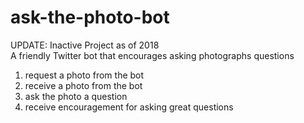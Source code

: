 # ask-the-photo-bot
UPDATE: Inactive Project as of 2018<br>
A friendly Twitter bot that encourages asking photographs questions<br>
1. request a photo from the bot<br>
2. receive a photo from the bot<br>
3. ask the photo a question<br>
4. receive encouragement for asking great questions
